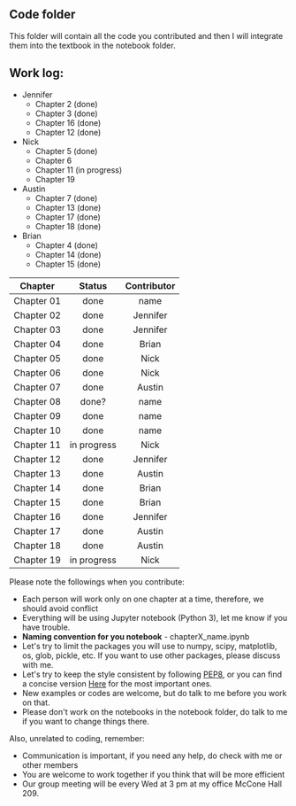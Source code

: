 ## Code folder

This folder will contain all the code you contributed and then I will integrate them into the textbook in the notebook folder. 

## Work log:
* Jennifer
    * Chapter 2 (done)
    * Chapter 3 (done)
    * Chapter 16 (done)
    * Chapter 12 (done)
* Nick
    * Chapter 5 (done)
    * Chapter 6 
    * Chapter 11 (in progress)
    * Chapter 19
* Austin
    * Chapter 7 (done)
    * Chapter 13 (done)
    * Chapter 17 (done)
    * Chapter 18 (done)
* Brian
    * Chapter 4 (done)
    * Chapter 14 (done)
    * Chapter 15 (done)
    
| Chapter       | Status        | Contributor |
| ------------- |:-------------:| :-----:     |
| Chapter 01    | done          | name      |
| Chapter 02    | done          | Jennifer  |
| Chapter 03    | done          | Jennifer  |
| Chapter 04    | done          | Brian     |
| Chapter 05    | done          | Nick      |
| Chapter 06    | done          | Nick      |
| Chapter 07    | done          | Austin    |
| Chapter 08    | done?         | name      |
| Chapter 09    | done          | name      |
| Chapter 10    | done          | name      |
| Chapter 11    | in progress   | Nick      |
| Chapter 12    | done          | Jennifer  |
| Chapter 13    | done          | Austin    |
| Chapter 14    | done          | Brian     |
| Chapter 15    | done          | Brian     |
| Chapter 16    | done          | Jennifer  |
| Chapter 17    | done          | Austin    |
| Chapter 18    | done          | Austin    |
| Chapter 19    | in progress   | Nick      |

Please note the followings when you contribute:

* Each person will work only on one chapter at a time, therefore, we should avoid conflict
* Everything will be using Jupyter notebook (Python 3), let me know if you have trouble. 
* **Naming convention for you notebook** - chapterX_name.ipynb
* Let's try to limit the packages you will use to numpy, scipy, matplotlib, os, glob, pickle, etc. If you want to use other packages, please discuss with me. 
* Let's try to keep the style consistent by following [PEP8](https://www.python.org/dev/peps/pep-0008/), or you can find a concise version [Here](https://pep8.org/) for the most important ones. 
* New examples or codes are welcome, but do talk to me before you work on that.
* Please don't work on the notebooks in the notebook folder, do talk to me if you want to change things there. 

Also, unrelated to coding, remember:

* Communication is important, if you need any help, do check with me or other members
* You are welcome to work together if you think that will be more efficient
* Our group meeting will be every Wed at 3 pm at my office McCone Hall 209. 

